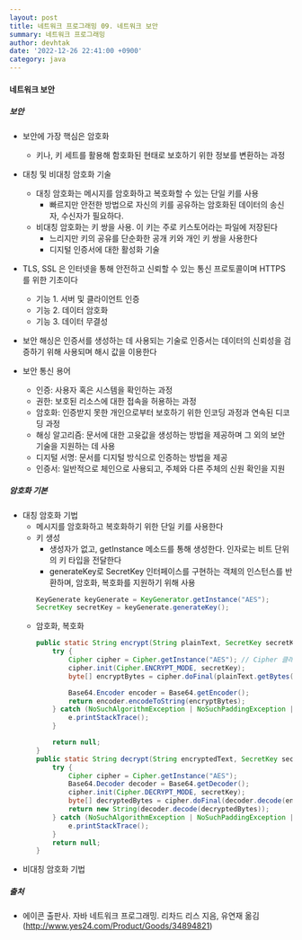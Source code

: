 ```yaml
---
layout: post
title: 네트워크 프로그래밍 09. 네트워크 보안
summary: 네트워크 프로그래밍
author: devhtak
date: '2022-12-26 22:41:00 +0900'
category: java
---
```

#### 네트워크 보안
##### 보안
- 보안에 가장 핵심은 암호화
  - 키나, 키 세트를 활용해 함호화된 현태로 보호하기 위한 정보를 변환하는 과정
- 대칭 및 비대칭 암호화 기술
  - 대칭 암호화는 메시지를 암호화하고 복호화할 수 있는 단일 키를 사용
    - 빠르지만 안전한 방법으로 자신의 키를 공유하는 암호화된 데이터의 송신자, 수신자가 필요하다.     
  - 비대칭 암호화는 키 쌍을 사용. 이 키는 주로 키스토어라는 파일에 저장된다
    - 느리지만 키의 공유를 단순화한 공개 키와 개인 키 쌍을 사용한다
    - 디지털 인증서에 대한 활성화 기술
- TLS, SSL 은 인터넷을 통해 안전하고 신뢰할 수 있는 통신 프로토콜이며 HTTPS를 위한 기초이다
  - 기능 1. 서버 및 클라이언트 인증
  - 기능 2. 데이터 암호화
  - 기능 3. 데이터 무결성
- 보안 해싱은 인증서를 생성하는 데 사용되는 기술로 인증서는 데이터의 신뢰성을 검증하기 위해 사용되며 해시 값을 이용한다

- 보안 통신 용어
  - 인증: 사용자 혹은 시스템을 확인하는 과정
  - 권한: 보호된 리소스에 대한 접속을 허용하는 과정
  - 암호화: 인증받지 못한 개인으로부터 보호하기 위한 인코딩 과정과 연속된 디코딩 과정
  - 해싱 알고리즘: 문서에 대한 고윳값을 생성하는 방법을 제공하며 그 외의 보안 기술을 지원하는 데 사용
  - 디지털 서명: 문서를 디지털 방식으로 인증하는 방법을 제공
  - 인증서: 일반적으로 체인으로 사용되고, 주체와 다른 주체의 신원 확인을 지원

##### 암호화 기본
- 대칭 암호화 기법
  - 메시지를 암호화하고 복호화하기 위한 단일 키를 사용한다
  - 키 생성
    - 생성자가 없고, getInstance 메소드를 통해 생성한다. 인자로는 비트 단위의 키 타입을 전달한다
    - generateKey로 SecretKey 인터페이스를 구현하는 객체의 인스턴스를 반환하며, 암호화, 복호화를 지원하기 위해 사용
    ```java
    KeyGenerate keyGenerate = KeyGenerator.getInstance("AES");
    SecretKey secretKey = keyGenerate.generateKey();
    ```
  - 암호화, 복호화
    ```java
    public static String encrypt(String plainText, SecretKey secretKey) {
        try {
            Cipher cipher = Cipher.getInstance("AES"); // Cipher 클래스는 암호화 과정을 위한 프레임워크 제공하며 ENCRYPT_MODE 사용
            cipher.init(Cipher.ENCRYPT_MODE, secretKey);
            byte[] encryptBytes = cipher.doFinal(plainText.getBytes());

            Base64.Encoder encoder = Base64.getEncoder();
            return encoder.encodeToString(encryptBytes);
        } catch (NoSuchAlgorithmException | NoSuchPaddingException | InvalidKeyException | IllegalBlockSizeException | BadPaddingException e) {
            e.printStackTrace();
        }

        return null;
    }
    public static String decrypt(String encryptedText, SecretKey secretKey) {
        try {
            Cipher cipher = Cipher.getInstance("AES");
            Base64.Decoder decoder = Base64.getDecoder();
            cipher.init(Cipher.DECRYPT_MODE, secretKey);
            byte[] decryptedBytes = cipher.doFinal(decoder.decode(encryptedText.getBytes()));
            return new String(decoder.decode(decryptedBytes));
        } catch (NoSuchAlgorithmException | NoSuchPaddingException | InvalidKeyException | IllegalBlockSizeException | BadPaddingException e) {
            e.printStackTrace();
        }
        return null;
    }
    ```
- 비대칭 암호화 기법

##### 출처
- 에이콘 출판사. 자바 네트워크 프로그래밍. 리차드 리스 지음, 유연재 옮김 (http://www.yes24.com/Product/Goods/34894821)
